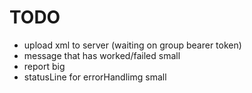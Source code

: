# TODO

- upload xml to server (waiting on group bearer token)
- message that has worked/failed  small
- report                          big
- statusLine for errorHandlimg    small
                                                  
